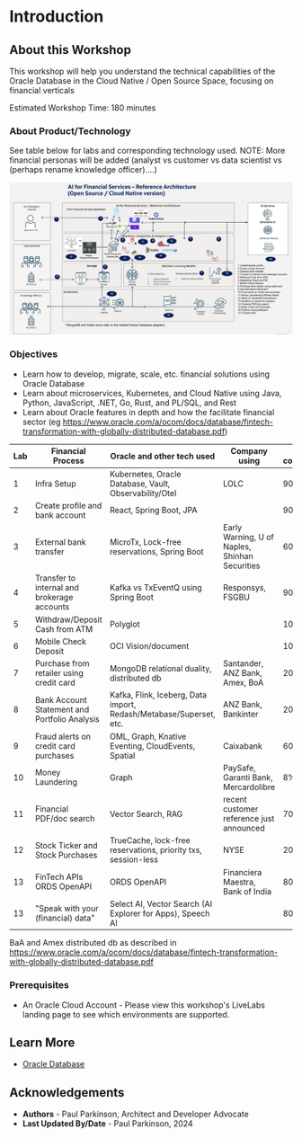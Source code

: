 # Introduction

## About this Workshop

This workshop will help you understand the technical capabilities of the Oracle Database in the Cloud Native / Open Source Space, focusing on financial verticals

Estimated Workshop Time: 180 minutes

### About Product/Technology

See table below for labs and corresponding technology used.
NOTE: More financial personas will be added (analyst vs customer vs data scientist vs (perhaps rename knowledge officer)....)

![Microservices Architecture](./images/architecture.png " ")

[//]: # (If you would like to watch us do the workshop, click [here]&#40;https://youtu.be/yLBEPjOWaz0&#41;.)

### Objectives


- Learn how to develop, migrate, scale, etc. financial solutions using Oracle Database 
- Learn about microservices, Kubernetes, and Cloud Native using Java, Python, JavaScript, .NET, Go, Rust, and PL/SQL, and Rest
- Learn about Oracle features in depth and how the facilitate financial sector (eg https://www.oracle.com/a/ocom/docs/database/fintech-transformation-with-globally-distributed-database.pdf)

| Lab | Financial Process                             | Oracle and other tech used                                           | Company using                                  | % complete/ETA |
|-----|-----------------------------------------------|----------------------------------------------------------------------|------------------------------------------------|----------------|
| 1   | Infra Setup                                   | Kubernetes, Oracle Database, Vault, Observability/Otel               | LOLC                                           | 90% 4/14       |
| 2   | Create profile and bank account               | React, Spring Boot, JPA                                              |                                                | 90% 4/19       |
| 3   | External bank transfer                        | MicroTx, Lock-free reservations, Spring Boot                         | Early Warning, U of Naples, Shinhan Securities | 60% 4/17       |
| 4   | Transfer to internal and brokerage accounts   | Kafka vs TxEventQ using Spring Boot                                  | Responsys, FSGBU                               | 90% 4/20       |
| 5   | Withdraw/Deposit Cash from ATM                | Polyglot                                                             |                                                | 10% 4/21       |
| 6   | Mobile Check Deposit                          | OCI Vision/document                                                  |                                                | 10% 4/22       |
| 7   | Purchase from retailer using credit card      | MongoDB relational duality, distributed db                           | Santander, ANZ Bank, Amex, BoA                 | 20% 4/23       |
| 8   | Bank Account Statement and Portfolio Analysis | Kafka, Flink, Iceberg, Data import, Redash/Metabase/Superset, etc.   | ANZ Bank, Bankinter                            | 20% 4/23       |
| 9   | Fraud alerts on credit card purchases         | OML, Graph, Knative Eventing, CloudEvents, Spatial                   | Caixabank                                      | 60% 4/23       |
| 10  | Money Laundering                              | Graph                                                                | PaySafe, Garanti Bank, Mercardolibre           | 8% 4/19        |
| 11  | Financial PDF/doc search                      | Vector Search, RAG                                                   | recent customer reference just announced       | 70% 4/23       |
| 12  | Stock Ticker and Stock Purchases              | TrueCache, lock-free reservations, priority txs, session-less        | NYSE                                           | 20% 4/18       |
| 13  | FinTech APIs ORDS OpenAPI                     | ORDS OpenAPI                                                         | Financiera Maestra, Bank of India              | 80% 4/16       |
| 13  | "Speak with your (financial) data"            | Select AI, Vector Search (AI Explorer for Apps), Speech AI           |                                                | 80% 4/15       |



BaA and Amex distributed db as described in https://www.oracle.com/a/ocom/docs/database/fintech-transformation-with-globally-distributed-database.pdf


### Prerequisites

 - An Oracle Cloud Account - Please view this workshop's LiveLabs landing page to see which environments are supported.

## Learn More

* [Oracle Database](https://bit.ly/mswsdatabase)

## Acknowledgements
* **Authors** - Paul Parkinson, Architect and Developer Advocate
* **Last Updated By/Date** - Paul Parkinson, 2024
